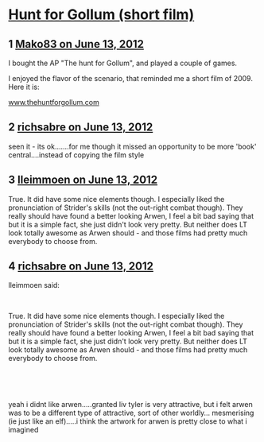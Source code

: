 # [Hunt for Gollum (short film)](https://community.fantasyflightgames.com/topic/65920-hunt-for-gollum-short-film/)

## 1 [Mako83 on June 13, 2012](https://community.fantasyflightgames.com/topic/65920-hunt-for-gollum-short-film/?do=findComment&comment=643855)

I bought the AP "The hunt for Gollum", and played a couple of games.

I enjoyed the flavor of the scenario, that reminded me a short film of 2009. Here it is:

www.thehuntforgollum.com

## 2 [richsabre on June 13, 2012](https://community.fantasyflightgames.com/topic/65920-hunt-for-gollum-short-film/?do=findComment&comment=643871)

seen it - its ok…….for me though it missed an opportunity to be more 'book' central….instead of copying the film style

## 3 [lleimmoen on June 13, 2012](https://community.fantasyflightgames.com/topic/65920-hunt-for-gollum-short-film/?do=findComment&comment=643901)

True. It did have some nice elements though. I especially liked the pronunciation of Strider's skills (not the out-right combat though). They really should have found a better looking Arwen, I feel a bit bad saying that but it is a simple fact, she just didn't look very pretty. But neither does LT look totally awesome as Arwen should - and those films had pretty much everybody to choose from.

## 4 [richsabre on June 13, 2012](https://community.fantasyflightgames.com/topic/65920-hunt-for-gollum-short-film/?do=findComment&comment=643904)

lleimmoen said:

 

True. It did have some nice elements though. I especially liked the pronunciation of Strider's skills (not the out-right combat though). They really should have found a better looking Arwen, I feel a bit bad saying that but it is a simple fact, she just didn't look very pretty. But neither does LT look totally awesome as Arwen should - and those films had pretty much everybody to choose from.

 

 

yeah i didnt like arwen…..granted liv tyler is very attractive, but i felt arwen was to be a different type of attractive, sort of other worldly… mesmerising (ie just like an elf)…..i think the artwork for arwen is pretty close to what i imagined

